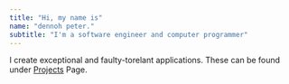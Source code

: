 ```yaml
---
title: "Hi, my name is"
name: "dennoh peter."
subtitle: "I'm a software engineer and computer programmer"
---
```


I create exceptional and faulty-torelant applications.
These can be found under [Projects](/projects/) Page.
